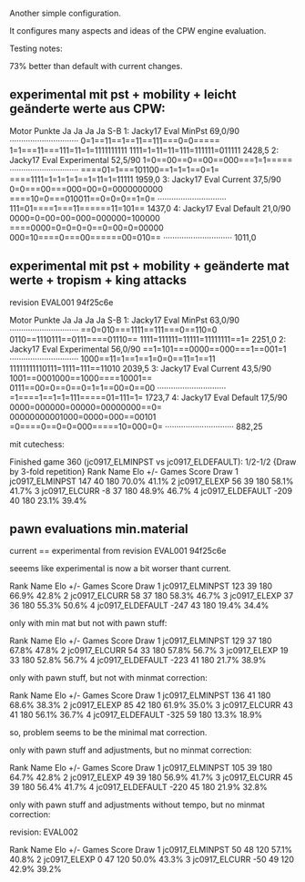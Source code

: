 Another simple configuration.

It configures many aspects and ideas of the CPW engine evaluation.




Testing notes:


73% better than default with current changes.


## experimental mit pst + mobility + leicht geänderte werte aus CPW:     

Motor                     Punkte                              Ja                             Ja                             Ja                             Ja    S-B
1: Jacky17 Eval MinPst       69,0/90 ······························ 0=1==11==1==11==111===0=0===== 1=1===11===111=11=1=1111111111 1111=1=11=11=111=111111=011111  2428,5
2: Jacky17 Eval Experimental 52,5/90 1=0==00==0==00==000===1=1===== ······························ ====01=1===101100==1=1=1==0=1= ====1111=1=1=1=1==1=11=1=11111  1959,0
3: Jacky17 Eval Current      37,5/90 0=0===00===000=00=0=0000000000 ====10=0===010011==0=0=0==1=0= ······························ 111=01====1===11======11=101==  1437,0
4: Jacky17 Eval Default      21,0/90 0000=0=00=00=000=000000=100000 ====0000=0=0=0=0==0=00=0=00000 000=10====0===00======00=010== ······························  1011,0
                                                                 

## experimental mit pst + mobility + geänderte mat werte + tropism + king attacks

revision EVAL001 94f25c6e

Motor                     Punkte                              Ja                             Ja                             Ja                             Ja    S-B
1: Jacky17 Eval MinPst       63,0/90 ······························ ==0=010===1111==111===0==110=0 0110==1110111==0111====01110== 1111=111111=11111=11111111==1=  2251,0
2: Jacky17 Eval Experimental 56,0/90 ==1=101===0000==000===1==001=1 ······························ 1000==11=1==1==1=0=0==11=1==11 11111111110111=1111=111==11010  2039,5
3: Jacky17 Eval Current      43,5/90 1001==0001000==1000====10001== 0111==00=0==0==0=1=1==00=0==00 ······························ =1====1==1=1=111=====01=111=1=  1723,7
4: Jacky17 Eval Default      17,5/90 0000=000000=00000=00000000==0= 00000000001000=0000=000==00101 =0====0==0=0=000=====10=000=0= ······························  882,25


mit cutechess:

Finished game 360 (jc0917_ELMINPST vs jc0917_ELDEFAULT): 1/2-1/2 {Draw by 3-fold repetition}
Rank Name                          Elo     +/-   Games   Score    Draw
1 jc0917_ELMINPST               147      40     180   70.0%   41.1%
2 jc0917_ELEXP                   56      39     180   58.1%   41.7%
3 jc0917_ELCURR                  -8      37     180   48.9%   46.7%
4 jc0917_ELDEFAULT             -209      40     180   23.1%   39.4%

## pawn evaluations min.material

current == experimental from   revision EVAL001 94f25c6e


seeems like experimental is now a bit worser thant current.


Rank Name                          Elo     +/-   Games   Score    Draw
1 jc0917_ELMINPST               123      39     180   66.9%   42.8%
2 jc0917_ELCURR                  58      37     180   58.3%   46.7%
3 jc0917_ELEXP                   37      36     180   55.3%   50.6%
4 jc0917_ELDEFAULT             -247      43     180   19.4%   34.4%


only with min mat but not with pawn stuff:

Rank Name                          Elo     +/-   Games   Score    Draw
1 jc0917_ELMINPST               129      37     180   67.8%   47.8%
2 jc0917_ELCURR                  54      33     180   57.8%   56.7%
3 jc0917_ELEXP                   19      33     180   52.8%   56.7%
4 jc0917_ELDEFAULT             -223      41     180   21.7%   38.9%


     
only with pawn stuff, but not with minmat correction:


Rank Name                          Elo     +/-   Games   Score    Draw
1 jc0917_ELMINPST               136      41     180   68.6%   38.3%
2 jc0917_ELEXP                   85      42     180   61.9%   35.0%
3 jc0917_ELCURR                  43      41     180   56.1%   36.7%
4 jc0917_ELDEFAULT             -325      59     180   13.3%   18.9%
                   
so, problem seems to be the minimal mat correction. 


only with pawn stuff and adjustments, but no minmat correction:

Rank Name                          Elo     +/-   Games   Score    Draw
1 jc0917_ELMINPST               105      39     180   64.7%   42.8%
2 jc0917_ELEXP                   49      39     180   56.9%   41.7%
3 jc0917_ELCURR                  45      39     180   56.4%   41.7%
4 jc0917_ELDEFAULT             -220      45     180   21.9%   32.8%


only with pawn stuff and adjustments without tempo, but no minmat correction:

revision: EVAL002


Rank Name                          Elo     +/-   Games   Score    Draw
1 jc0917_ELMINPST                50      48     120   57.1%   40.8%
2 jc0917_ELEXP                    0      47     120   50.0%   43.3%
3 jc0917_ELCURR                 -50      49     120   42.9%   39.2%
